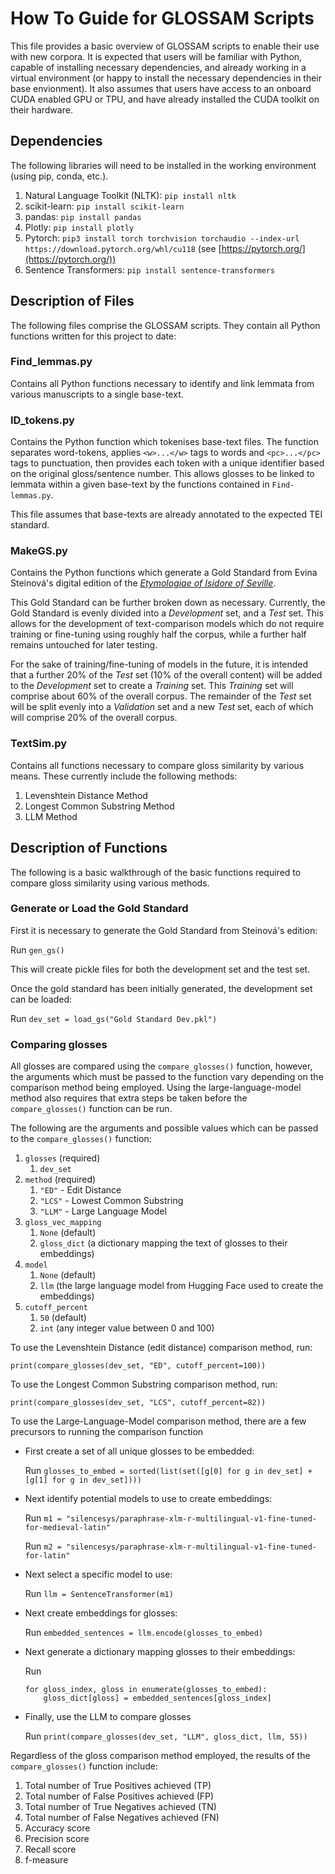 # How To Guide for GLOSSAM Scripts

This file provides a basic overview of GLOSSAM scripts to enable their use with new corpora. It is expected that users will be familiar with Python, capable of installing necessary dependencies, and already working in a virtual environment (or happy to install the necessary dependencies in their base envionment). It also assumes that users have access to an onboard CUDA enabled GPU or TPU, and have already installed the CUDA toolkit on their hardware.

## Dependencies

The following libraries will need to be installed in the working environment (using pip, conda, etc.).

1. Natural Language Toolkit (NLTK): `pip install nltk`
2. scikit-learn: `pip install scikit-learn`
3. pandas: `pip install pandas`
4. Plotly: `pip install plotly`
5. Pytorch: `pip3 install torch torchvision torchaudio --index-url https://download.pytorch.org/whl/cu118` (see [https://pytorch.org/](https://pytorch.org/))
6. Sentence Transformers: `pip install sentence-transformers`

## Description of Files

The following files comprise the GLOSSAM scripts. They contain all Python functions written for this project to date:

### Find_lemmas.py

Contains all Python functions necessary to identify and link lemmata from various manuscripts to a single base-text.

### ID_tokens.py

Contains the Python function which tokenises base-text files. The function separates word-tokens, applies `<w>...</w>` tags to words and `<pc>...</pc>` tags to punctuation, then provides each token with a unique identifier based on the original gloss/sentence number. This allows glosses to be linked to lemmata within a given base-text by the functions contained in `Find-lemmas.py`.

This file assumes that base-texts are already annotated to the expected TEI standard.

### MakeGS.py

Contains the Python functions which generate a Gold Standard from Evina Steinová's digital edition of the [_Etymologiae of Isidore of Seville_](https://db.innovatingknowledge.nl/edition/#right-network).

This Gold Standard can be further broken down as necessary. Currently, the Gold Standard is evenly divided into a *Development* set, and a *Test* set. This allows for the development of text-comparison models which do not require training or fine-tuning using roughly half the corpus, while a further half remains untouched for later testing.

For the sake of training/fine-tuning of models in the future, it is intended that a further 20% of the *Test* set (10% of the overall content) will be added to the *Development* set to create a *Training* set. This *Training* set will comprise about 60% of the overall corpus. The remainder of the *Test* set will be split evenly into a *Validation* set and a new *Test* set, each of which will comprise 20% of the overall corpus.

### TextSim.py

Contains all functions necessary to compare gloss similarity by various means. These currently include the following methods:

1. Levenshtein Distance Method
2. Longest Common Substring Method
3. LLM Method

## Description of Functions

The following is a basic walkthrough of the basic functions required to compare gloss similarity using various methods.

### Generate or Load the Gold Standard

First it is necessary to generate the Gold Standard from Steinová's edition:

Run `gen_gs()`

This will create pickle files for both the development set and the test set.

Once the gold standard has been initially generated, the development set can be loaded:

Run `dev_set = load_gs("Gold Standard Dev.pkl")`

### Comparing glosses

All glosses are compared using the `compare_glosses()` function, however, the arguments which must be passed to the function vary depending on the comparison method being employed. Using the large-language-model method also requires that extra steps be taken before the `compare_glosses()` function can be run.

The following are the arguments and possible values which can be passed to the `compare_glosses()` function:

1. `glosses` (required)
   1. `dev_set`
2. `method` (required)
   1. `"ED"` - Edit Distance
   2. `"LCS"` - Lowest Common Substring
   3. `"LLM"` - Large Language Model
3. `gloss_vec_mapping`
   1. `None` (default)
   2. `gloss_dict` (a dictionary mapping the text of glosses to their embeddings)
4. `model`
   1. `None` (default)
   2. `llm` (the large language model from Hugging Face used to create the embeddings)
5. `cutoff_percent`
   1. `50` (default)
   2. `int` (any integer value between 0 and 100)

To use the Levenshtein Distance (edit distance) comparison method, run:

`print(compare_glosses(dev_set, "ED", cutoff_percent=100))`

To use the Longest Common Substring comparison method, run:

`print(compare_glosses(dev_set, "LCS", cutoff_percent=82))`

To use the Large-Language-Model comparison method, there are a few precursors to running the comparison function

* First create a set of all unique glosses to be embedded:

    Run `glosses_to_embed = sorted(list(set([g[0] for g in dev_set] + [g[1] for g in dev_set])))`

* Next identify potential models to use to create embeddings:

    Run `m1 = "silencesys/paraphrase-xlm-r-multilingual-v1-fine-tuned-for-medieval-latin"`

    Run `m2 = "silencesys/paraphrase-xlm-r-multilingual-v1-fine-tuned-for-latin"`

* Next select a specific model to use:

    Run `llm = SentenceTransformer(m1)`

* Next create embeddings for glosses:

    Run `embedded_sentences = llm.encode(glosses_to_embed)`

* Next generate a dictionary mapping glosses to their embeddings:

    Run

      for gloss_index, gloss in enumerate(glosses_to_embed):
          gloss_dict[gloss] = embedded_sentences[gloss_index]

* Finally, use the LLM to compare glosses

    Run `print(compare_glosses(dev_set, "LLM", gloss_dict, llm, 55))`

Regardless of the gloss comparison method employed, the results of the `compare_glosses()` function include:

1. Total number of True Positives achieved (TP)
2. Total number of False Positives achieved (FP)
3. Total number of True Negatives achieved (TN)
4. Total number of False Negatives achieved (FN)
5. Accuracy score
6. Precision score
7. Recall score
8. f-measure

